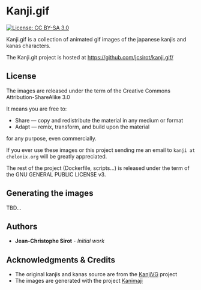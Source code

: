 # Kanji.gif

[![License: CC BY-SA 3.0](https://img.shields.io/badge/License-CC%20BY--SA%203.0-lightgrey.svg)](https://creativecommons.org/licenses/by-sa/3.0/)

Kanji.gif is a collection of animated gif images of the japanese kanjis and kanas characters.

The Kanji.git project is hosted at https://github.com/jcsirot/kanji.gif/

## License

The images are released under the term of the Creative Commons Attribution-ShareAlike 3.0

It means you are free to:

- Share — copy and redistribute the material in any medium or format
- Adapt — remix, transform, and build upon the material

for any purpose, even commercially.

If you ever use these images or this project sending me an email to `kanji at chelonix.org` will be greatly appreciated.

The rest of the project (Dockerfile, scripts...) is released under the term of the GNU GENERAL PUBLIC LICENSE v3.

## Generating the images

TBD...

## Authors

* **Jean-Christophe Sirot** - *Initial work*

## Acknowledgments & Credits

* The original kanjis and kanas source are from the [KanjiVG](https://kanjivg.tagaini.net/) project
* The images are generated with the project [Kanimaji](https://maurimo.github.io/kanimaji/index.html)
